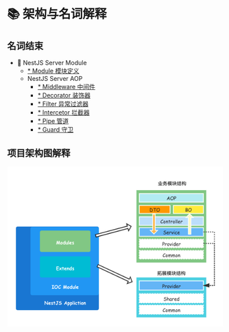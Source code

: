 # 📚 架构与名词解释

## 名词结束
- 🦁 NestJS Server Module
  - [* Module 模块定义](https://docs.nestjs.cn/7/modules)
  - NestJS Server AOP
    - [* Middleware 中间件](https://docs.nestjs.cn/7/middlewares)
    - [* Decorator 装饰器](https://docs.nestjs.cn/7/customdecorators)
    - [* Filter 异常过滤器](https://docs.nestjs.cn/7/exceptionfilters)
    - [* Intercetor 拦截器](https://docs.nestjs.cn/7/interceptors)
    - [* Pipe 管道](https://docs.nestjs.cn/7/pipes)
    - [* Guard 守卫](https://docs.nestjs.cn/7/guards)

## 项目架构图解释

![Architecture](public/images/server.png)
